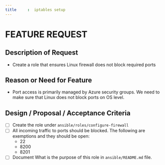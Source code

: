 ```yaml
---
title     :  iptables setup
---
```


# FEATURE REQUEST

## Description of Request

- Create a role that ensures Linux firewall does not block required ports

## Reason or Need for Feature

- Port access is primarily managed by Azure security groups. We need to make
sure that Linux does not block ports on OS level.

## Design / Proposal / Acceptance Criteria

- [ ] Create the role under `ansible/roles/configure-firewall`
- [ ] All incoming traffic to ports should be blocked. The following are exemptions and they should be open:
  - 22
  - 8200
  - 8201
- [ ] Document What is the purpose of this role in `ansible/README.md` file.

